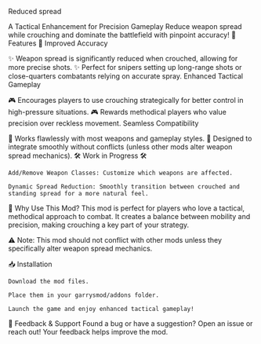 Reduced spread

A Tactical Enhancement for Precision Gameplay
Reduce weapon spread while crouching and dominate the battlefield with pinpoint accuracy!
🌟 Features 🌟
Improved Accuracy

✨ Weapon spread is significantly reduced when crouched, allowing for more precise shots.
✨ Perfect for snipers setting up long-range shots or close-quarters combatants relying on accurate spray.
Enhanced Tactical Gameplay

🎮 Encourages players to use crouching strategically for better control in high-pressure situations.
🎮 Rewards methodical players who value precision over reckless movement.
Seamless Compatibility

🔧 Works flawlessly with most weapons and gameplay styles.
🔧 Designed to integrate smoothly without conflicts (unless other mods alter weapon spread mechanics).
🛠️ Work in Progress 🛠️

    Add/Remove Weapon Classes: Customize which weapons are affected.

    Dynamic Spread Reduction: Smoothly transition between crouched and standing spread for a more natural feel.

🚀 Why Use This Mod?
This mod is perfect for players who love a tactical, methodical approach to combat. It creates a balance between mobility and precision, making crouching a key part of your strategy.

⚠️ Note: This mod should not conflict with other mods unless they specifically alter weapon spread mechanics.

📥 Installation

    Download the mod files.

    Place them in your garrysmod/addons folder.

    Launch the game and enjoy enhanced tactical gameplay!

💬 Feedback & Support
Found a bug or have a suggestion? Open an issue or reach out! Your feedback helps improve the mod.
